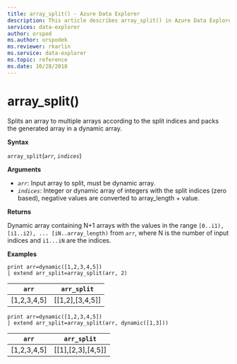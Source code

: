 ```yaml
---
title: array_split() - Azure Data Explorer
description: This article describes array_split() in Azure Data Explorer.
services: data-explorer
author: orspod
ms.author: orspodek
ms.reviewer: rkarlin
ms.service: data-explorer
ms.topic: reference
ms.date: 10/28/2018
---
```

# array_split()

Splits an array to multiple arrays according to the split indices and packs the generated array in a dynamic array.

**Syntax**

`array_split`(*`arr`*, *`indices`*)

**Arguments**

* *`arr`*: Input array to split, must be dynamic array.
* *`indices`*: Integer or dynamic array of integers with the split indices (zero based), negative values are converted to array_length + value.

**Returns**

Dynamic array containing N+1 arrays with the values in the range `[0..i1), [i1..i2), ... [iN..array_length)` from `arr`, where N is the number of input indices and `i1...iN` are the indices.

**Examples**

```kusto
print arr=dynamic([1,2,3,4,5]) 
| extend arr_split=array_split(arr, 2)
```

|`arr`|`arr_split`|
|---|---|
|[1,2,3,4,5]|[[1,2],[3,4,5]]|


```kusto
print arr=dynamic([1,2,3,4,5]) 
| extend arr_split=array_split(arr, dynamic([1,3]))
```

|`arr`|`arr_split`|
|---|---|
|[1,2,3,4,5]|[[1],[2,3],[4,5]]|

